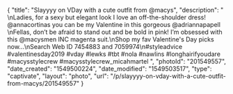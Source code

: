 {
    "title": "Slayyyy on VDay with a cute outfit from @macys",
    "description": " \nLadies, for a sexy but elegant look I love an off-the-shoulder dress! @annacortinas you can be my Valentine in this gorgeous @adriannapapell \nFellas, don’t be afraid to stand out and be bold in pink! I’m obsessed with this @macysmen INC magenta suit.\nShop my fav Valentine's Day picks now...\nSearch Web ID 7454883 and 7059974\n#styleadvice #valentinesday2019 #vday #lewks #tbt #nola #nawlins #longhairifyoudare #macysstylecrew #macysstylecrew_micahmartel ",
    "photoId": "201549557",
    "date_created": "1549500224",
    "date_modified": "1549503517",
    "type": "captivate",
    "layout": "photo",
    "url": "\/p\/slayyyy-on-vday-with-a-cute-outfit-from-macys\/201549557"
}